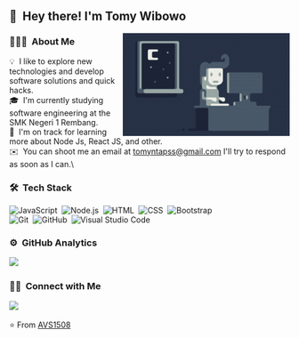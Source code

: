 ## 👋 &nbsp;Hey there! I'm Tomy Wibowo

<img alt="Night Coding" src="https://raw.githubusercontent.com/AVS1508/AVS1508/master/assets/Night-Coding.gif" align="right"/>

### 👨🏻‍💻 &nbsp;About Me

💡 &nbsp;I like to explore new technologies and develop software solutions and quick hacks.\
🎓 &nbsp;I'm currently studying software engineering at the SMK Negeri 1 Rembang.\
🌱 &nbsp;I'm on track for learning more about Node Js, React JS, and other.\
✉️ &nbsp;You can shoot me an email at tomyntapss@gmail.com I'll try to respond as soon as I can.\

### 🛠 &nbsp;Tech Stack

![JavaScript](https://img.shields.io/badge/-JavaScript-333333?style=flat&logo=javascript)&nbsp;
![Node.js](https://img.shields.io/badge/-Node.js-333333?style=flat&logo=node.js)&nbsp;
![HTML](https://img.shields.io/badge/-HTML-333333?style=flat&logo=HTML5)&nbsp;
![CSS](https://img.shields.io/badge/-CSS-333333?style=flat&logo=CSS3&logoColor=1572B6)&nbsp;
![Bootstrap](https://img.shields.io/badge/-Bootstrap-333333?style=flat&logo=bootstrap&logoColor=563D7C)\
![Git](https://img.shields.io/badge/-Git-333333?style=flat&logo=git)&nbsp;
![GitHub](https://img.shields.io/badge/-GitHub-333333?style=flat&logo=github)&nbsp;
![Visual Studio Code](https://img.shields.io/badge/-Visual%20Studio%20Code-333333?style=flat&logo=visual-studio-code&logoColor=007ACC)&nbsp;


### ⚙️ &nbsp;GitHub Analytics

<p align="left">
<a href="https://github.com/MyFRA">
  <img height="180em" src="https://github-readme-stats-eight-theta.vercel.app/api?username=MyFRA&show_icons=true&theme=vue-dark&include_all_commits=true&count_private=true" />
</a>
</p>

### 🤝🏻 &nbsp;Connect with Me

<p align="left">
<a href="https://facebook.com/AVS1508"><img src="https://img.shields.io/badge/-@AVS1508-1877F2?style=flat-square&logo=Facebook&logoColor=white"/></a>
</p>

⭐️ From [AVS1508](https://github.com/AVS1508)
